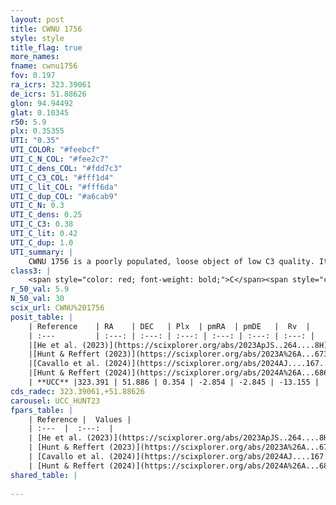 ```yaml
---
layout: post
title: CWNU 1756
style: style
title_flag: true
more_names: 
fname: cwnu1756
fov: 0.197
ra_icrs: 323.39061
de_icrs: 51.88626
glon: 94.94492
glat: 0.10345
r50: 5.9
plx: 0.35355
UTI: "0.35"
UTI_COLOR: "#feebcf"
UTI_C_N_COL: "#fee2c7"
UTI_C_dens_COL: "#fdd7c3"
UTI_C_C3_COL: "#fff1d4"
UTI_C_lit_COL: "#fff6da"
UTI_C_dup_COL: "#a6cab9"
UTI_C_N: 0.3
UTI_C_dens: 0.25
UTI_C_C3: 0.38
UTI_C_lit: 0.42
UTI_C_dup: 1.0
UTI_summary: |
    CWNU 1756 is a poorly populated, loose object of low C3 quality. It was recently reported in the literature.
class3: |
    <span style="color: red; font-weight: bold;">C</span><span style="color: #FFC300; font-weight: bold;">B</span>
r_50_val: 5.9
N_50_val: 30
scix_url: CWNU%201756
posit_table: |
    | Reference    | RA    | DEC   | Plx  | pmRA  | pmDE   |  Rv  |
    | :---         | :---: | :---: | :---: | :---: | :---: | :---: |
    |[He et al. (2023)](https://scixplorer.org/abs/2023ApJS..264....8H) | 323.331 | 51.868 | 0.373 | -2.857 | -2.848 | -- |
    |[Hunt & Reffert (2023)](https://scixplorer.org/abs/2023A%26A...673A.114H) | 323.471 | 51.908 | 0.355 | -2.871 | -2.836 | -17.893 |
    |[Cavallo et al. (2024)](https://scixplorer.org/abs/2024AJ....167...12C) | 323.419 | 51.896 | 0.351 | -- | -- | -- |
    |[Hunt & Reffert (2024)](https://scixplorer.org/abs/2024A%26A...686A..42H) | 323.471 | 51.908 | 0.355 | -2.871 | -2.836 | -17.893 |
    | **UCC** |323.391 | 51.886 | 0.354 | -2.854 | -2.845 | -13.155 | 
cds_radec: 323.39061,+51.88626
carousel: UCC_HUNT23
fpars_table: |
    | Reference |  Values |
    | :---  |  :---:  |
    | [He et al. (2023)](https://scixplorer.org/abs/2023ApJS..264....8H) | `A0=2.8, m-M=11.95, logAge=7.85` |
    | [Hunt & Reffert (2023)](https://scixplorer.org/abs/2023A%26A...673A.114H) | `AV50=2.673, diffAV50=1.218, MOD50=12.035, logAge50=7.582` |
    | [Cavallo et al. (2024)](https://scixplorer.org/abs/2024AJ....167...12C) | `AV50=2.41, dMod50=12.24, logAge50=8.0, [Fe/H]50=0.51` |
    | [Hunt & Reffert (2024)](https://scixplorer.org/abs/2024A%26A...686A..42H) | `MassJ=287.801` |
shared_table: |
    
---
```

